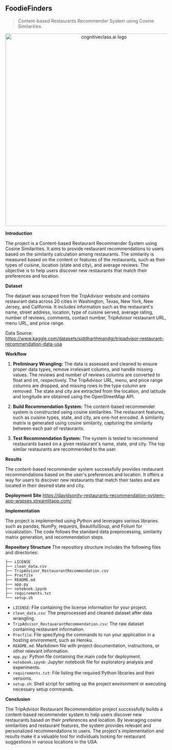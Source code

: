 ## **FoodieFinders**
> Content-based Restaurants Recommender System using Cosine Similarities.

<center>
    <img src="https://cdn.vox-cdn.com/thumbor/jEOXUWBAr8tQzmXf0ZF1ma66Z0g=/0x432:5174x3019/fit-in/1200x600/cdn.vox-cdn.com/uploads/chorus_asset/file/20100019/shutterstock_1497472160.jpg" width="600" alt="cognitiveclass.ai logo" />
</center>

**Introduction**

The project is a Content-based Restaurant Recommender System using Cosine Similarities. It aims to provide restaurant recommendations to users based on the similarity calculation among restaurants. The similarity is measured based on the content or features of the restaurants, such as their types of cuisine, location (state and city), and average reviews. The objective is to help users discover new restaurants that match their preferences and location.

**Dataset**

The dataset was scraped from the TripAdvisor website and contains restaurant data across 20 cities in Washington, Texas, New York, New Jersey, and California. It includes information such as the restaurant's name, street address, location, type of cuisine served, average rating, number of reviews, comments, contact number, TripAdvisor restaurant URL, menu URL, and price range.

Data Source: https://www.kaggle.com/datasets/siddharthmandgi/tripadvisor-restaurant-recommendation-data-usa

**Workflow**

1. **Preliminary Wrangling:** The data is assessed and cleaned to ensure proper data types, remove irrelevant columns, and handle missing values. The reviews and number of reviews columns are converted to float and int, respectively. The TripAdvisor URL, menu, and price range columns are dropped, and missing rows in the type column are removed. The state and city are extracted from the location, and latitude and longitude are obtained using the OpenStreetMap API.

2. **Build Recommendation System:** The content-based recommender system is constructed using cosine similarities. The restaurant features, such as cuisine types, state, and city, are one-hot encoded. A similarity matrix is generated using cosine similarity, capturing the similarity between each pair of restaurants.

3. **Test Recommendation System:** The system is tested to recommend restaurants based on a given restaurant's name, state, and city. The top similar restaurants are recommended to the user.

**Results**

The content-based recommender system successfully provides restaurant recommendations based on the user's preferences and location. It offers a way for users to discover new restaurants that match their tastes and are located in their desired state and city.

**Deployment Site**
https://davidsonity-restaurants-recommendation-system-app-wqpses.streamlitapp.com/

**Implementation**

The project is implemented using Python and leverages various libraries such as pandas, NumPy, requests, BeautifulSoup, and Folium for visualization. The code follows the standard data preprocessing, similarity matrix generation, and recommendation steps.

**Repository Structure**
The repository structure includes the following files and directories:
```
├── LICENSE
├── clean_data.csv
├── TripAdvisor_RestauarantRecommendation.csv
├── Procfile
├── README.md
├── app.py
├── notebook.ipynb
├── requirements.txt
└── setup.sh
```
- `LICENSE`: File containing the license information for your project.
- `clean_data.csv`: The preprocessed and cleaned dataset after data wrangling.
- `TripAdvisor_RestauarantRecommendation.csv`: The raw dataset containing restaurant information.
- `Procfile`: File specifying the commands to run your application in a hosting environment, such as Heroku.
- `README.md`: Markdown file with project documentation, instructions, or other relevant information.
- `app.py`: Python file containing the main code for deployment.
- `notebook.ipynb`: Jupyter notebook file for exploratory analysis and experiments.
- `requirements.txt`: File listing the required Python libraries and their versions.
- `setup.sh`: Shell script for setting up the project environment or executing necessary setup commands.

**Conclusion**

The TripAdvisor Restaurant Recommendation project successfully builds a content-based recommender system to help users discover new restaurants based on their preferences and location. By leveraging cosine similarities and restaurant features, the system provides relevant and personalized recommendations to users. The project's implementation and results make it a valuable tool for individuals looking for restaurant suggestions in various locations in the USA.
